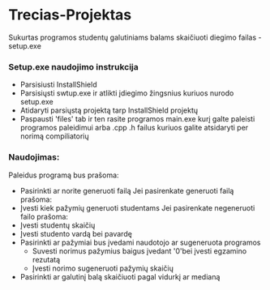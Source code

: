 # Trecias-Projektas
Sukurtas programos studentų galutiniams balams skaičiuoti diegimo failas - setup.exe

### Setup.exe naudojimo instrukcija
- Parsisiusti InstallShield 
- Parsisiųsti swtup.exe ir atlikti įdiegimo žingsnius kuriuos nurodo setup.exe
- Atidaryti parsiųstą projektą tarp InstallShield projektų 
- Paspausti 'files' tab ir ten rasite programos main.exe kurį galte paleisti programos paleidimui arba .cpp .h failus kuriuos galite atsidaryti per norimą compiliatorių 

### Naudojimas:
Paleidus programą bus prašoma:
- Pasirinkti ar norite generuoti failą
Jei pasirenkate generuoti failą prašoma:
- Įvesti kiek pažymių generuoti studentams
Jei pasirenkate negeneruoti failo prašoma:
- Įvesti studentų skaičių 
- Įvesti studento vardą bei pavardę
- Pasirinkti ar pažymiai bus įvedami naudotojo ar sugeneruota programos
    - Suvesti norimus pažymius baigus įvedant '0'bei įvesti egzamino rezutatą
    - Įvesti norimo sugeneruoti pažymių skaičių
- Pasirinkti ar galutinį balą skaičiuoti pagal vidurkį ar medianą
